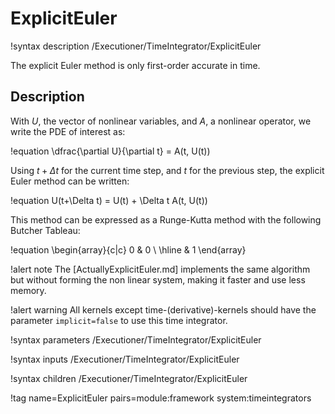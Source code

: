 # ExplicitEuler

!syntax description /Executioner/TimeIntegrator/ExplicitEuler

The explicit Euler method is only first-order accurate in time.

## Description

With $U$, the vector of nonlinear variables, and $A$, a nonlinear operator,
we write the PDE of interest as:

!equation
\dfrac{\partial U}{\partial t} = A(t, U(t))

Using $t+\Delta t$ for the current time step, and $t$ for the previous step,
the explicit Euler method can be written:

!equation
U(t+\Delta t) = U(t) + \Delta t A(t, U(t))

This method can be expressed as a Runge-Kutta method with the following Butcher Tableau:

!equation
\begin{array}{c|c}
  0 & 0 \\
\hline
    &  1
\end{array}

!alert note
The [ActuallyExplicitEuler.md] implements the same algorithm but without forming the non linear system,
making it faster and use less memory.

!alert warning
All kernels except time-(derivative)-kernels should have the parameter `implicit=false` to use this
time integrator.

!syntax parameters /Executioner/TimeIntegrator/ExplicitEuler

!syntax inputs /Executioner/TimeIntegrator/ExplicitEuler

!syntax children /Executioner/TimeIntegrator/ExplicitEuler

!tag name=ExplicitEuler pairs=module:framework system:timeintegrators
